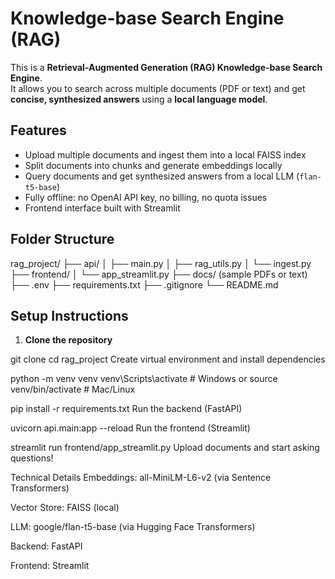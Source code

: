 # Knowledge-base Search Engine (RAG)

This is a **Retrieval-Augmented Generation (RAG) Knowledge-base Search Engine**.  
It allows you to search across multiple documents (PDF or text) and get **concise, synthesized answers** using a **local language model**.



## Features

- Upload multiple documents and ingest them into a local FAISS index
- Split documents into chunks and generate embeddings locally
- Query documents and get synthesized answers from a local LLM (`flan-t5-base`)
- Fully offline: no OpenAI API key, no billing, no quota issues
- Frontend interface built with Streamlit



## Folder Structure

rag_project/
├── api/
│ ├── main.py
│ ├── rag_utils.py
│ └── ingest.py
├── frontend/
│ └── app_streamlit.py
├── docs/ (sample PDFs or text)
├── .env
├── requirements.txt
├── .gitignore
└── README.md



## Setup Instructions

1. **Clone the repository**


git clone <your-repo-url>
cd rag_project
Create virtual environment and install dependencies


python -m venv venv
venv\Scripts\activate     # Windows
 or
source venv/bin/activate  # Mac/Linux

pip install -r requirements.txt
Run the backend (FastAPI)


uvicorn api.main:app --reload
Run the frontend (Streamlit)



streamlit run frontend/app_streamlit.py
Upload documents and start asking questions!

Technical Details
Embeddings: all-MiniLM-L6-v2 (via Sentence Transformers)

Vector Store: FAISS (local)

LLM: google/flan-t5-base (via Hugging Face Transformers)

Backend: FastAPI

Frontend: Streamlit
